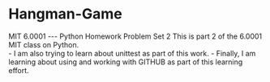 # Hangman-Game
MIT 6.0001 --- Python Homework Problem Set 2
This is part 2 of the 6.0001 MIT class on Python.  
    - I am also trying to learn about unittest as part of this work.
    - Finally, I am learning about using and working with GITHUB as part
      of this learning effort.
